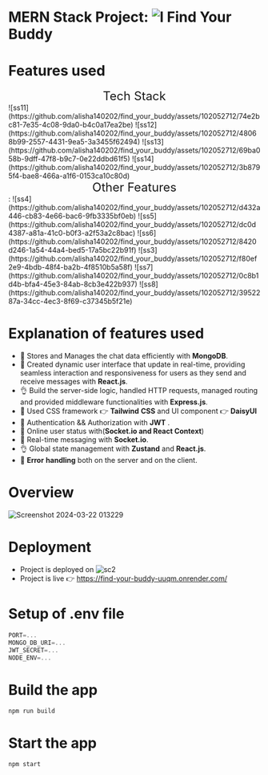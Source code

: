 # MERN Stack Project: ![l](https://github.com/alisha140202/find_your_buddy/assets/102052712/af6954c3-3d71-4a4b-a705-cd9c17aa43a0) Find Your Buddy


# Features used
<div align="center"><span style="font-size:24px;">Tech Stack<span></span></div>
 ![ss11](https://github.com/alisha140202/find_your_buddy/assets/102052712/74e2bc81-7e35-4c08-9da0-b4c0a17ea2be)   ![ss12](https://github.com/alisha140202/find_your_buddy/assets/102052712/48068b99-2557-4431-9ea5-3a3455f62494)    ![ss13](https://github.com/alisha140202/find_your_buddy/assets/102052712/69ba058b-9dff-47f8-b9c7-0e22ddbd61f5)   ![ss14](https://github.com/alisha140202/find_your_buddy/assets/102052712/3b8795f4-bae8-466a-a1f6-0153ca10c80d)
 <div align="center"><span style="font-size:24px;">Other Features</span></div>:
 ![ss4](https://github.com/alisha140202/find_your_buddy/assets/102052712/d432a446-cb83-4e66-bac6-9fb3335bf0eb)   ![ss5](https://github.com/alisha140202/find_your_buddy/assets/102052712/dc0d4387-a81a-41c0-b0f3-a2f53a2c8bac)   ![ss6](https://github.com/alisha140202/find_your_buddy/assets/102052712/8420d246-1a54-44a4-bed5-17a5bc22b91f)   ![ss3](https://github.com/alisha140202/find_your_buddy/assets/102052712/f80ef2e9-4bdb-48f4-ba2b-4f8510b5a58f)   ![ss7](https://github.com/alisha140202/find_your_buddy/assets/102052712/0c8b1d4b-bfa4-45e3-84ab-8cb3e422b937)   ![ss8](https://github.com/alisha140202/find_your_buddy/assets/102052712/3952287a-34cc-4ec3-8f69-c37345b5f21e)

# Explanation of features used
-   🚀 Stores and Manages the chat data efficiently with **MongoDB**.
-   🍒 Created dynamic user interface that update in real-time, providing seamless interaction and responsiveness for users as they send and receive messages with **React.js**.
-   👌  Build the server-side logic, handled HTTP requests, managed routing and provided middleware functionalities with **Express.js**.
-   👾 Used CSS framework 👉 **Tailwind** **CSS** and UI component 👉 **DaisyUI**
-   🎃 Authentication && Authorization with **JWT** .
-   🚀 Online user status  with(**Socket.io and React Context**) 
-   👾 Real-time messaging with **Socket.io**.
-   👌 Global state management with **Zustand** and **React.js**.
-   🐞 **Error** **handling** both on the server and on the client.

# Overview
![Screenshot 2024-03-22 013229](https://github.com/alisha140202/find_your_buddy/assets/102052712/a846afb2-2c1d-45ea-aced-5ded71f671e8)

# Deployment
- Project is deployed on ![sc2](https://github.com/alisha140202/find_your_buddy/assets/102052712/a6f4c87b-079b-42e3-a1af-9777a666a426)
- Project is live 👉 https://find-your-buddy-uuqm.onrender.com/

# Setup of .env file

```js
PORT=...
MONGO_DB_URI=...
JWT_SECRET=...
NODE_ENV=...
```

# Build the app

```shell
npm run build
```

# Start the app

```shell
npm start
```
